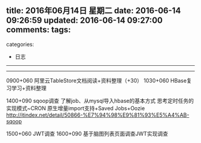 title: 2016年06月14日 星期二
date: 2016-06-14 09:26:59
updated: 2016-06-14 09:27:00
comments:
tags:
- 
categories:
- 日志

---



---

0900+060 阿里云TableStore文档阅读+资料整理（+30）
1030+060 HBase复习学习+资料整理

1400+090 sqoop调查
    了解job、从mysql导入hbase的基本方式
    思考定时任务的实现模式~CRON
    原生增量import支持+Saved Jobs+Oozie http://itindex.net/detail/50866-%E7%94%98%E9%81%93%E5%A4%AB-sqoop

1500+060 JWT调查
1600+090 基于脑图列表页面调查JWT实现调查